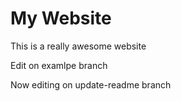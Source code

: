 # My Website

This is a really awesome website

Edit on examlpe branch

Now editing on update-readme branch
